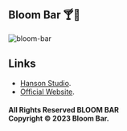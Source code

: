 ## Bloom Bar 🍸🍣

<img src="https://i.ibb.co/qdfmTjf/Captura-de-Pantalla-2022-11-30-a-la-s-14-24-37.png" alt="bloom-bar" />

## Links

- [Hanson Studio](https://www.sebastianhansonstudio.com).
- [Official Website](https://www.bloomnikkeibar.cl/).

#### All Rights Reserved BLOOM BAR <br/> Copyright © 2023 Bloom Bar.
